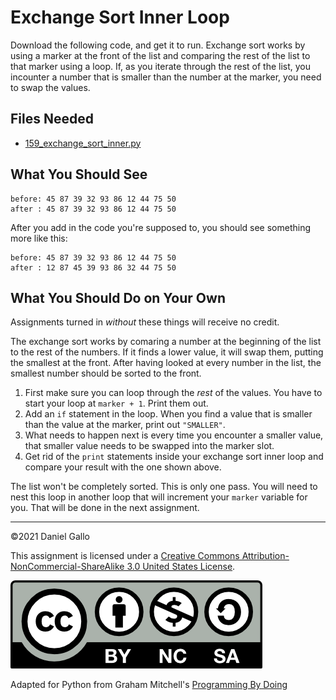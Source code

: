 # Exchange Sort Inner Loop

Download the following code, and get it to run. Exchange sort works by using a marker at the front of the list and comparing the rest of the list to that marker using a loop. If, as you iterate through the rest of the list, you incounter a number that is smaller than the number at the marker, you need to swap the values.

## Files Needed
* [159_exchange_sort_inner.py](examples/159_exchange_sort_inner.py)

What You Should See
-------------------
```
before: 45 87 39 32 93 86 12 44 75 50
after : 45 87 39 32 93 86 12 44 75 50
```

After you add in the code you're supposed to, you should
see something more like this:

```
before: 45 87 39 32 93 86 12 44 75 50 
after : 12 87 45 39 93 86 32 44 75 50 
```

What You Should Do on Your Own
------------------------------
Assignments turned in *without* these things will receive
no credit.

The exchange sort works by comaring a number at the beginning of the list to the rest of the numbers. If it finds a lower value, it will swap them, putting the smallest at the front. After having looked at every number in the list, the smallest number should be sorted to the front.

1. First make sure you can loop through the *rest* of the values. You have to start your loop at `marker + 1`. Print them out.
2. Add an `if` statement in the loop. When you find a value that is smaller than the value at the marker, print out `"SMALLER"`.
3. What needs to happen next is every time you encounter a smaller value, that smaller value needs to be swapped into the marker slot. 
4. Get rid of the `print` statements inside your exchange sort inner loop and compare your result with the one shown above.

The list won't be completely sorted. This is only one pass. You will need to nest this loop in another loop that will increment your `marker` variable for you. That will be done in the next assignment.

---


©2021 Daniel Gallo


This assignment is licensed under a
[Creative Commons Attribution-NonCommercial-ShareAlike 3.0 United States License](https://creativecommons.org/licenses/by-nc-sa/3.0/us/deed.en_US).  

![Creative Commons License](images/by-nc-sa.png)





Adapted for Python from Graham Mitchell's [Programming By Doing](https://programmingbydoing.com/)